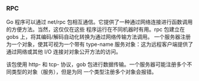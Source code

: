### RPC
Go 程序可以通过 net/rpc 包相互通信。它提供了一种通过网络连接进行函数调用的方便方法。当然，这仅仅在这些
程序运行在不同机器时有用。rpc 包建立在 gobs 上，将其编码/解码自动化转换为通过网络传输方法调用。
一个服务器注册为一个对象，使其可视为一个带有 type-name 服务对象：这为远程客户端提供了通过网络或其他 I/O
连接对对象公开方法的访问。

该包使用 http- 和 tcp- 协议，gob 包进行数据传输。一个服务器可能注册多个不同类型的对象（服务），但是为同
一个类型注册多个对象会报错。

